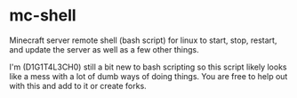 mc-shell
========

Minecraft server remote shell (bash script) for linux to start, stop, restart, and update the server as well as a few other things.

I'm (D1G1T4L3CH0) still a bit new to bash scripting so this script likely looks like a mess with a lot of dumb ways of doing things. You are free to help out with this and add to it or create forks.
